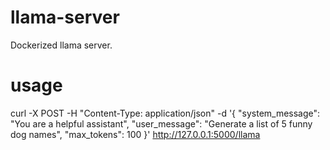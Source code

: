 # llama-server

Dockerized llama server. 

# usage

curl -X POST -H "Content-Type: application/json" -d '{
  "system_message": "You are a helpful assistant",
  "user_message": "Generate a list of 5 funny dog names",
  "max_tokens": 100
}' http://127.0.0.1:5000/llama